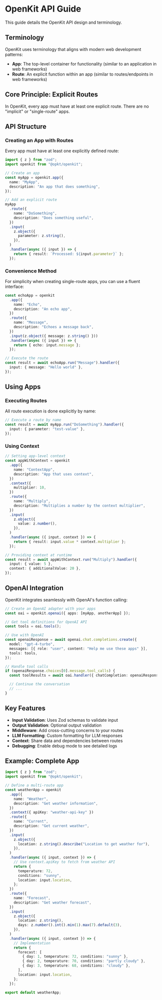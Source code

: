 # OpenKit API Guide

This guide details the OpenKit API design and terminology.

## Terminology

OpenKit uses terminology that aligns with modern web development patterns:

- **App**: The top-level container for functionality (similar to an application in web frameworks)
- **Route**: An explicit function within an app (similar to routes/endpoints in web frameworks)

## Core Principle: Explicit Routes

In OpenKit, every app must have at least one explicit route. There are no "implicit" or "single-route" apps.

## API Structure

### Creating an App with Routes

Every app must have at least one explicitly defined route:

```typescript
import { z } from "zod";
import openkit from "@opkt/openkit";

// Create an app
const myApp = openkit.app({
  name: "MyApp",
  description: "An app that does something",
});

// Add an explicit route
myApp
  .route({
    name: "DoSomething",
    description: "Does something useful",
  })
  .input(
    z.object({
      parameter: z.string(),
    }),
  )
  .handler(async ({ input }) => {
    return { result: `Processed: ${input.parameter}` };
  });
```

### Convenience Method

For simplicity when creating single-route apps, you can use a fluent interface:

```typescript
const echoApp = openkit
  .app({
    name: "Echo",
    description: "An echo app",
  })
  .route({
    name: "Message",
    description: "Echoes a message back",
  })
  .input(z.object({ message: z.string() }))
  .handler(async ({ input }) => {
    return { echo: input.message };
  });

// Execute the route
const result = await echoApp.run("Message").handler({
  input: { message: "Hello world" },
});
```

## Using Apps

### Executing Routes

All route execution is done explicitly by name:

```typescript
// Execute a route by name
const result = await myApp.run("DoSomething").handler({
  input: { parameter: "test-value" },
});
```

### Using Context

```typescript
// Setting app-level context
const appWithContext = openkit
  .app({
    name: "ContextApp",
    description: "App that uses context",
  })
  .context({
    multiplier: 10,
  })
  .route({
    name: "Multiply",
    description: "Multiplies a number by the context multiplier",
  })
  .input(
    z.object({
      value: z.number(),
    }),
  )
  .handler(async ({ input, context }) => {
    return { result: input.value * context.multiplier };
  });

// Providing context at runtime
const result = await appWithContext.run("Multiply").handler({
  input: { value: 5 },
  context: { additionalValue: 20 },
});
```

## OpenAI Integration

OpenKit integrates seamlessly with OpenAI's function calling:

```typescript
// Create an OpenAI adapter with your apps
const oai = openkit.openai({ apps: [myApp, anotherApp] });

// Get tool definitions for OpenAI API
const tools = oai.tools();

// Use with OpenAI
const openaiResponse = await openai.chat.completions.create({
  model: "gpt-4-turbo",
  messages: [{ role: "user", content: "Help me use these apps" }],
  tools: tools,
});

// Handle tool calls
if (openaiResponse.choices[0].message.tool_calls) {
  const toolResults = await oai.handler({ chatCompletion: openaiResponse });

  // Continue the conversation
  // ...
}
```

## Key Features

- **Input Validation**: Uses Zod schemas to validate input
- **Output Validation**: Optional output validation
- **Middleware**: Add cross-cutting concerns to your routes
- **LLM Formatting**: Custom formatting for LLM responses
- **Context**: Share data and dependencies between routes
- **Debugging**: Enable debug mode to see detailed logs

## Example: Complete App

```typescript
import { z } from "zod";
import openkit from "@opkt/openkit";

// Define a multi-route app
const weatherApp = openkit
  .app({
    name: "Weather",
    description: "Get weather information",
  })
  .context({ apiKey: "weather-api-key" })
  .route({
    name: "Current",
    description: "Get current weather",
  })
  .input(
    z.object({
      location: z.string().describe("Location to get weather for"),
    }),
  )
  .handler(async ({ input, context }) => {
    // Use context.apiKey to fetch from weather API
    return {
      temperature: 72,
      conditions: "sunny",
      location: input.location,
    };
  })
  .route({
    name: "Forecast",
    description: "Get weather forecast",
  })
  .input(
    z.object({
      location: z.string(),
      days: z.number().int().min(1).max(7).default(3),
    }),
  )
  .handler(async ({ input, context }) => {
    // Implementation
    return {
      forecast: [
        { day: 1, temperature: 72, conditions: "sunny" },
        { day: 2, temperature: 70, conditions: "partly cloudy" },
        { day: 3, temperature: 68, conditions: "cloudy" },
      ],
      location: input.location,
    };
  });

export default weatherApp;
```
